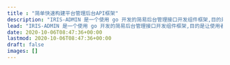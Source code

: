 ```yaml
---
title : "简单快速构建平台管理后台API框架"
description: "IRIS-ADMIN 是一个使用 go 开发的简易后台管理接口开发组件框架,目的是让使用者简单快速的构建起后台管理平台所需的API."
lead: "IRIS-ADMIN 是一个使用 go 开发的简易后台管理接口开发组件框架,目的是让使用者简单快速的构建起后台管理平台所需的API."
date: 2020-10-06T08:47:36+00:00
lastmod: 2020-10-06T08:47:36+00:00
draft: false
images: []
---
```

